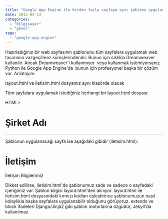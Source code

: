 ```yaml
---
title: "Google App Engine ile birden fazla sayfaya aynı şablonu uygulama"
date: 2012-04-13
categories: 
  - "bilgisayar"
  - "genel"
tags: 
  - "google-app-engine"
---
```


Hazırladığınız bir web sayfasının şablonunu tüm sayfalara uygulamak web tasarımın vazgeçilmez süreçlerindendir. Bunun için sıklıkla Dreamweaver kullanılır. Ancak Dreamweaver'i kullanmıyor  veya kullanmak istemiyorsanız Python ile Google App Engine'da  bunun için profesyonel başka bir çözüm var. Anlatayım:

layout.html ve iletisim.html dosyamız aynı klasörde olacak

Tüm sayfalara uygulamak istediğiniz herhangi bir layout.html dosyası:

HTML>

# Şirket Adı

* * *

Şablonun uygulanacağı sayfa ise aşağıdaki gibidir (iletisim.html):

# İletişim

İletişim Bilgilerimiz

Dikkat edilirse, iletisim.html'de şablonumuz sade ve sadece o sayfadaki içeriğimiz var. Şablon bilgisi layout.html'den alınıyor. layout.html ile iletisim.html dosyasındaki kırmızı kodları eşleştirince şablonumuzun nasıl kolaylıkla başka sayfalara uygulanabilir olduğunu görüyoruz. extends ve block ifadeleri Django/Jinja2 gibi şablon motorlarına özgüdür, Jekyll'da kullanılmaz.
